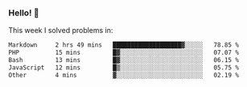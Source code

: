 ### Hello! 👋

This week I solved problems in:

<!--START_SECTION:waka-->

```txt
Markdown     2 hrs 49 mins   ███████████████████▓░░░░░   78.85 %
PHP          15 mins         █▓░░░░░░░░░░░░░░░░░░░░░░░   07.07 %
Bash         13 mins         █▓░░░░░░░░░░░░░░░░░░░░░░░   06.15 %
JavaScript   12 mins         █▒░░░░░░░░░░░░░░░░░░░░░░░   05.75 %
Other        4 mins          ▓░░░░░░░░░░░░░░░░░░░░░░░░   02.19 %
```

<!--END_SECTION:waka-->
